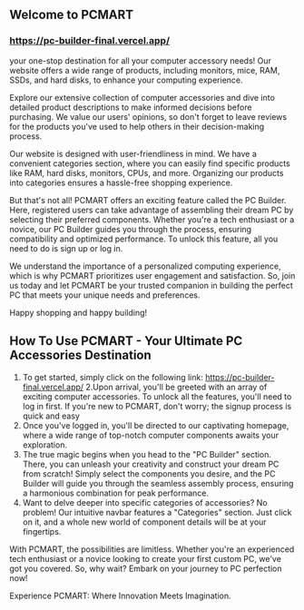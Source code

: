
## Welcome to PCMART 
### https://pc-builder-final.vercel.app/
your one-stop destination for all your computer accessory needs! Our website offers a wide range of products, including monitors, mice, RAM, SSDs, and hard disks, to enhance your computing experience.

Explore our extensive collection of computer accessories and dive into detailed product descriptions to make informed decisions before purchasing. We value our users' opinions, so don't forget to leave reviews for the products you've used to help others in their decision-making process.

Our website is designed with user-friendliness in mind. We have a convenient categories section, where you can easily find specific products like RAM, hard disks, monitors, CPUs, and more. Organizing our products into categories ensures a hassle-free shopping experience.

But that's not all! PCMART offers an exciting feature called the PC Builder. Here, registered users can take advantage of assembling their dream PC by selecting their preferred components. Whether you're a tech enthusiast or a novice, our PC Builder guides you through the process, ensuring compatibility and optimized performance. To unlock this feature, all you need to do is sign up or log in.

We understand the importance of a personalized computing experience, which is why PCMART prioritizes user engagement and satisfaction. So, join us today and let PCMART be your trusted companion in building the perfect PC that meets your unique needs and preferences.

Happy shopping and happy building!


## How To Use PCMART - Your Ultimate PC Accessories Destination
1. To get started, simply click on the following link: https://pc-builder-final.vercel.app/
2.Upon arrival, you'll be greeted with an array of exciting computer accessories. To unlock all the features, you'll need to log in first. If you're new to PCMART, don't worry; the signup process is quick and easy
3. Once you've logged in, you'll be directed to our captivating homepage, where a wide range of top-notch computer components awaits your exploration.
4. The true magic begins when you head to the "PC Builder" section. There, you can unleash your creativity and construct your dream PC from scratch! Simply select the components you desire, and the PC Builder will guide you through the seamless assembly process, ensuring a harmonious combination for peak performance.
5. Want to delve deeper into specific categories of accessories? No problem! Our intuitive navbar features a "Categories" section. Just click on it, and a whole new world of component details will be at your fingertips.

With PCMART, the possibilities are limitless. Whether you're an experienced tech enthusiast or a novice looking to create your first custom PC, we've got you covered. So, why wait? Embark on your journey to PC perfection now!

Experience PCMART: Where Innovation Meets Imagination.

